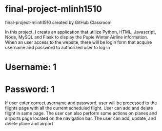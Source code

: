 # final-project-mlinh1510
final-project-mlinh1510 created by GitHub Classroom

In this project, I create an application that utilize Python, HTML, Javascript, Node, MySQL and Flask to display the Puple Winter Airline information.
When an user access to the website, there will be login form that acquire username and password to authorized user to log in
# Username: 1
# Password: 1
If user enter correct username and password, user will be processed to the flights page with all the current scheduled flight. User can add and delete flight in same page.
The user can also perform some actions on planes and airports page located on the navigation bar.
The user can add, update, and delete plane and airport
